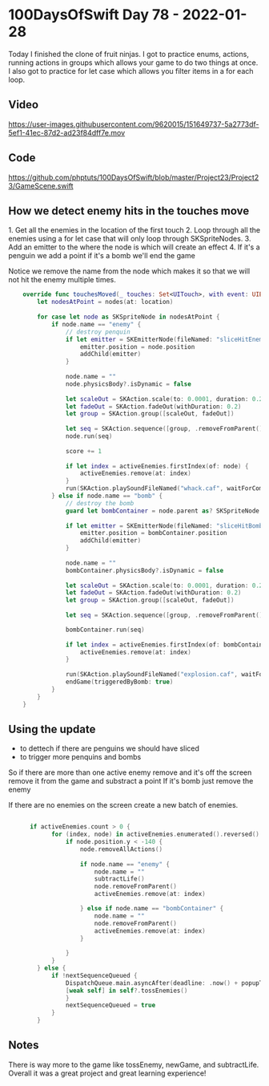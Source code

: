 # 100DaysOfSwift Day 78 - 2022-01-28

Today I finished the clone of fruit ninjas.  I got to practice enums, actions, running actions in groups which allows your game to do two things at once.  I also got to practice for let case which allows you filter items in a for each loop.

## Video

https://user-images.githubusercontent.com/9620015/151649737-5a2773df-5ef1-41ec-87d2-ad23f84dff7e.mov

## Code

https://github.com/phptuts/100DaysOfSwift/blob/master/Project23/Project23/GameScene.swift

## How we detect enemy hits in the touches move


1\. Get all the enemies in the location of the first touch
2\. Loop through all the enemies using a for let case that will only loop through SKSpriteNodes.
3\. Add an emitter to the where the node is which will create an effect
4\. If it's a penguin we add a point if it's a bomb we'll end the game

Notice we remove the name from the node which makes it so that we will not hit the enemy multiple times.

```swift
    override func touchesMoved(_ touches: Set<UITouch>, with event: UIEvent?) {
        let nodesAtPoint = nodes(at: location)
        
        for case let node as SKSpriteNode in nodesAtPoint {
            if node.name == "enemy" {
                // destroy penquin
                if let emitter = SKEmitterNode(fileNamed: "sliceHitEnemy") {
                    emitter.position = node.position
                    addChild(emitter)
                }
                
                node.name = ""
                node.physicsBody?.isDynamic = false
                
                let scaleOut = SKAction.scale(to: 0.0001, duration: 0.2)
                let fadeOut = SKAction.fadeOut(withDuration: 0.2)
                let group = SKAction.group([scaleOut, fadeOut])
                
                let seq = SKAction.sequence([group, .removeFromParent()])
                node.run(seq)
                
                score += 1
                
                if let index = activeEnemies.firstIndex(of: node) {
                    activeEnemies.remove(at: index)
                }
                run(SKAction.playSoundFileNamed("whack.caf", waitForCompletion: false))
            } else if node.name == "bomb" {
                // destroy the bomb
                guard let bombContainer = node.parent as? SKSpriteNode else { return }
                
                if let emitter = SKEmitterNode(fileNamed: "sliceHitBomb") {
                    emitter.position = bombContainer.position
                    addChild(emitter)
                }
                
                node.name = ""
                bombContainer.physicsBody?.isDynamic = false
                
                let scaleOut = SKAction.scale(to: 0.0001, duration: 0.2)
                let fadeOut = SKAction.fadeOut(withDuration: 0.2)
                let group = SKAction.group([scaleOut, fadeOut])
                
                let seq = SKAction.sequence([group, .removeFromParent()])

                bombContainer.run(seq)
                
                if let index = activeEnemies.firstIndex(of: bombContainer) {
                    activeEnemies.remove(at: index)
                }
                
                run(SKAction.playSoundFileNamed("explosion.caf", waitForCompletion: true))
                endGame(triggeredByBomb: true)
            }
        }
    }


```

## Using the update 

- to dettech if there are penguins we should have sliced
- to trigger more penquins and bombs

So if there are more than one active enemy remove and it's off the screen remove it from the game and substract a point
If it's bomb just remove the enemy

If there are no enemies on the screen create a new batch of enemies.

```swift

      if activeEnemies.count > 0 {
            for (index, node) in activeEnemies.enumerated().reversed() {
                if node.position.y < -140 {
                    node.removeAllActions()
                    
                    if node.name == "enemy" {
                        node.name = ""
                        subtractLife()
                        node.removeFromParent()
                        activeEnemies.remove(at: index)

                    } else if node.name == "bombContainer" {
                        node.name = ""
                        node.removeFromParent()
                        activeEnemies.remove(at: index)
                    }
                    
                }
            }
        } else {
            if !nextSequenceQueued {
                DispatchQueue.main.asyncAfter(deadline: .now() + popupTime) {
                [weak self] in self?.tossEnemies()
                }
                nextSequenceQueued = true
            }
        }

````

## Notes

There is way more to the game like tossEnemy, newGame, and subtractLife.  Overall it was a great project and great learning experience!

